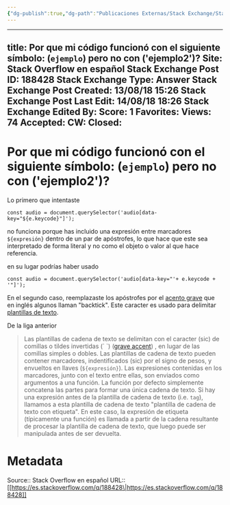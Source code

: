 ```yaml
---
{"dg-publish":true,"dg-path":"Publicaciones Externas/Stack Exchange/Stack Overflow en español/es.stackoverflow.com-188428.md","permalink":"/publicaciones-externas/stack-exchange/stack-overflow-en-espanol/es-stackoverflow-com-188428/","hide":true,"noteIcon":"\"0\"","created":"2024-04-03T12:49:10.728-06:00","updated":"2024-04-05T16:43:54.216-06:00"}
---
```


---
title: Por que mi código funcionó con el siguiente símbolo: (`ejemplo`) pero no con ('ejemplo2')?
Site: Stack Overflow en español
Stack Exchange Post ID: 188428
Stack Exchange Type: Answer
Stack Exchange Post Created: 13/08/18 15:26
Stack Exchange Post Last Edit: 14/08/18 18:26
Stack Exchange Edited By: 
Score: 1
Favorites: 
Views: 74
Accepted: 
CW: 
Closed: 
---
# Por que mi código funcionó con el siguiente símbolo: (`ejemplo`) pero no con ('ejemplo2')?

Lo primero que intentaste  

`const audio = document.querySelector('audio[data-key="${e.keycode}"]');`

no funciona porque has incluido una expresión entre marcadores `${expresión}` dentro de un par de apóstrofes, lo que hace que este sea interpretado de forma literal y no como el objeto o valor al que hace referencia.

en su lugar podrías haber usado

`const audio = document.querySelector('audio[data-key="'+ e.keycode + '"]');`

En el segundo caso, reemplazaste los apóstrofes por el [acento grave][1] que en inglés algunos llaman "backtick". Este caracter es usado para delimitar [plantillas de texto][2].

De la liga anterior

> Las plantillas de cadena de texto se delimitan con el caracter (sic) de comillas o tildes invertidas (\` \`) ([grave accent][3]) , en lugar de las comillas simples o dobles. Las plantillas de cadena de texto pueden contener marcadores, indentificados (sic) por el signo de pesos, y envueltos en llaves (`${expresión}`). Las expresiones contenidas en los marcadores, junto con el texto entre ellas, son enviados como argumentos a una función. La función por defecto simplemente concatena las partes para formar una única cadena de texto. Si hay una expresión antes de la plantilla de cadena de texto (i.e. `tag`),  llamamos a esta plantilla de cadena de texto "plantilla de cadena de texto con etiqueta". En este caso, la expresión de etiqueta  (típicamente una función) es llamada a partir de la cadena resultante de procesar la plantilla de cadena de texto, que luego puede ser manipulada antes de ser devuelta.


  [1]: https://es.wikipedia.org/wiki/Acento_grave
  [2]: https://developer.mozilla.org/es/docs/Web/JavaScript/Referencia/template_strings
  [3]: http://en.wikipedia.org/wiki/Grave_accent

# Metadata
Source:: Stack Overflow en español
URL:: [[https://es.stackoverflow.com/q/188428\|https://es.stackoverflow.com/q/188428]]

